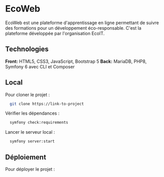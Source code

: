 # EcoWeb

EcoWeb est une plateforme d'apprentissage en ligne permettant de suivre des formations pour un développement éco-responsable.
C'est la plateforme développée par l'organisation EcoIT.

## Technologies

**Front:** HTML5, CSS3, JavaScript, Bootstrap 5
**Back:** MariaDB, PHP8, Symfony 6 avec CLI et Composer


## Local

Pour cloner le projet :

```bash
  git clone https://link-to-project
```

Vérifier les dépendances :

```bash
  symfony check:requirements
```

Lancer le serveur local :

```bash
  symfony server:start
```


## Déploiement

Pour déployer le projet :

```bash
```


